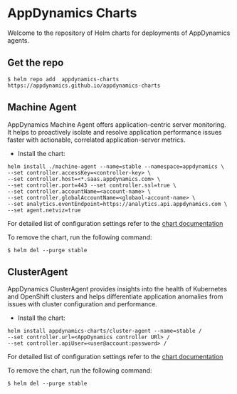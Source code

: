 # AppDynamics Charts 

Welcome to the repository of Helm charts for deployments of AppDynamics agents.

## Get the repo

```
$ helm repo add  appdynamics-charts https://appdynamics.github.io/appdynamics-charts
```

## Machine Agent

AppDynamics Machine Agent offers application-centric server monitoring. It helps to proactively isolate and resolve application performance issues faster with actionable, correlated application-server metrics. 

* Install the chart:

```
helm install ./machine-agent --name=stable --namespace=appdynamics \
--set controller.accessKey=<controller-key> \ 
--set controller.host=<*.saas.appdynamics.com> \
--set controller.port=443 --set controller.ssl=true \
--set controller.accountName=<account-name> \
--set controller.globalAccountName=<globaol-account-name> \ 
--set analytics.eventEndpoint=https://analytics.api.appdynamics.com \
--set agent.netviz=true
```

For detailed list of configuration settings refer to the [chart documentation](https://appdynamics.github.io/appdynamics-charts/machine-agent/)

To remove the chart, run the following command:

```
$ helm del --purge stable

```

## ClusterAgent

AppDynamics ClusterAgent provides insights into the health of Kubernetes and OpenShift clusters and helps differentiate application anomalies from issues with cluster configuration and performance.

* Install the chart:

```
helm install appdynamics-charts/cluster-agent --name=stable /
--set controller.url=<AppDynamics controller URl> /
--set controller.apiUser=<user@account:password> /

```

For detailed list of configuration settings refer to the [chart documentation](https://appdynamics.github.io/appdynamics-charts/cluster-agent/)

To remove the chart, run the following command:

```
$ helm del --purge stable

```

